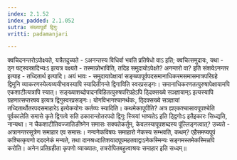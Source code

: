 ```yaml
---
index: 2.1.52
index_padded: 2.1.052
sutra: संख्यापूर्वो द्विगुः
vritti: padamanjari

---
```

  क्वचिदनन्तरोऽपोक्ष्यते, यत्रैतदुच्यते - ऽअनन्तस्य विधिर्वा भवति प्रतिषेधो वाऽ इति; क्वचित्समुदायः, यथा - ठ्न षट्स्वस्रादिभ्यःऽ इत्यत्र वक्ष्यते - तस्मान्नोभाविति, तदिह समुदायोऽपेक्ष्ते? अनन्तरो वा? इति संशयेऽनन्तर इत्याह - तध्दितार्थ इत्यादि। अयं भावः - समुदायापेक्षायां सङ्ख्यापूर्वपदसमानाधिकरमसमासमात्रपरिग्रहे द्विमुनि व्याकरणस्येत्यव्ययीभावस्यापि स्यादितीगन्ते द्विगाविति स्वरप्रसङ्गः। समानाधिकरणतत्पुरुषापेक्षायामपि एकशाटीत्यत्रापि स्यात्। सङ्ख्याशब्दोपादनविहितत्पुरुषपरिग्रहेऽपि ठ्दिक्सख्ये सञ्ज्ञायाम्ऽ इत्यस्यापि ग्रहणात्सप्तरषय इत्यत्र द्विगुस्वरप्रसङ्गः। योगविभागश्चानर्थकः, ठ्दिक्सख्ये सञ्ज्ञायां तध्दितार्थोतरपदसमाहारेऽ इत्येकयोगः कर्तव्यः स्यादिति। कथमेकापूपीति? अत्र ह्यएकश्चासावपूपश्चेति पूर्वकालेति समासे कृते द्विगत्वे सति ठकारान्तोतरपदो द्विगुः स्त्रियां भाष्यतेऽ इति ठ्द्विगोःऽ इतैइकारः सिध्द्यति, नान्यथा। न चैकशाटीतिवज्जातिङीष्नेन समासः सक्यतेकर्तुम्, केवलस्यापूपशब्दस्य पूंल्लिङ्गत्वात्? उच्यते - अत्रानन्तरसूत्रेण समाहार एव समासः। नन्वनेकविषयः समाहारो नेकस्य सम्भवति, कथम्? एहैसमप्यपूपं कश्चित्कृपणो दददनेकं मन्यते, तथा दानश्रध्दातिशयादपूपमहतवाद्वाऽनेकस्मिन्यः सङ्गमस्तमेकस्मिन्नपि करोति। अनेन प्रतिग्रहीता कृपणो व्याख्यातः, तत्ररोपितबहुत्वाश्रयः समाहार इति सध्दम्॥